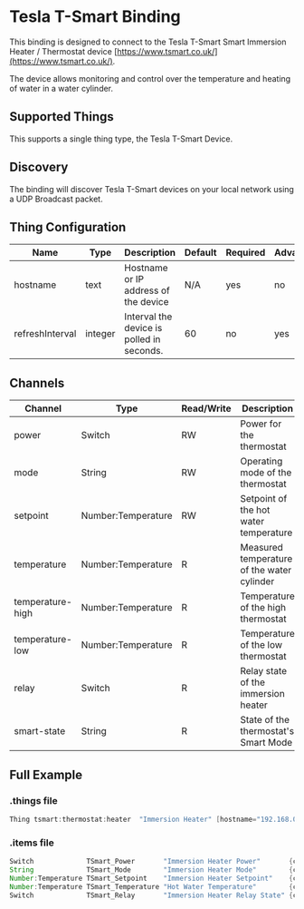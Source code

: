 # Tesla T-Smart Binding

This binding is designed to connect to the Tesla T-Smart Smart Immersion Heater / Thermostat device [https://www.tsmart.co.uk/](https://www.tsmart.co.uk/).

The device allows monitoring and control over the temperature and heating of water in a water cylinder.

## Supported Things

This supports a single thing type, the Tesla T-Smart Device.

## Discovery

The binding will discover Tesla T-Smart devices on your local network using a UDP Broadcast packet.

## Thing Configuration

| Name            | Type    | Description                               | Default | Required | Advanced |
|-----------------|---------|-------------------------------------------|---------|----------|----------|
| hostname        | text    | Hostname or IP address of the device      | N/A     | yes      | no       |
| refreshInterval | integer | Interval the device is polled in seconds. | 60      | no       | yes      |

## Channels

| Channel          | Type               | Read/Write | Description                                |
|------------------|--------------------|------------|--------------------------------------------|
| power            | Switch             | RW         | Power for the thermostat                   |
| mode             | String             | RW         | Operating mode of the thermostat           |
| setpoint         | Number:Temperature | RW         | Setpoint of the hot water temperature      |
| temperature      | Number:Temperature | R          | Measured temperature of the water cylinder |
| temperature-high | Number:Temperature | R          | Temperature of the high thermostat         |
| temperature-low  | Number:Temperature | R          | Temperature of the low thermostat          |
| relay            | Switch             | R          | Relay state of the immersion heater        |
| smart-state      | String             | R          | State of the thermostat's Smart Mode       |

## Full Example

### .things file

```java
Thing tsmart:thermostat:heater  "Immersion Heater" [hostname="192.168.0.100"]
```

### .items file

```java
Switch             TSmart_Power       "Immersion Heater Power"       {channel="tsmart:thermostat:heater:power"}
String             TSmart_Mode        "Immersion Heater Mode"        {channel="tsmart:thermostat:heater:mode"}
Number:Temperature TSmart_Setpoint    "Immersion Heater Setpoint"    {channel="tsmart:thermostat:heater:setpoint"}
Number:Temperature TSmart_Temperature "Hot Water Temperature"        {channel="tsmart:thermostat:heater:temperature"}
Switch             TSmart_Relay       "Immersion Heater Relay State" {channel="tsmart:thermostat:heater:power"}
```
